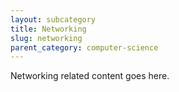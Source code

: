 ```yaml
---
layout: subcategory
title: Networking
slug: networking
parent_category: computer-science
---
```


Networking related content goes here.
